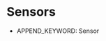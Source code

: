 <!--- Copyright (c) 2013 Gordon Williams, Pur3 Ltd. See the file LICENSE for copying permission. -->
Sensors
======

* APPEND_KEYWORD: Sensor
